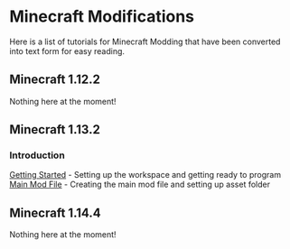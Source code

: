 # Minecraft Modifications

Here is a list of tutorials for Minecraft Modding that have been converted into text form for easy reading.

## Minecraft 1.12.2

Nothing here at the moment!

## Minecraft 1.13.2

### Introduction
[Getting Started](https://github.com/ChampionAsh5357/ChampionAsh5357/edit/master/tutorial/minecraft/1.13.2/getting_started.md) - Setting up the workspace and getting ready to program
[Main Mod File](https://github.com/ChampionAsh5357/ChampionAsh5357/blob/master/tutorial/minecraft/1.13.2/main_file.md) - Creating the main mod file and setting up asset folder

## Minecraft 1.14.4

Nothing here at the moment!
